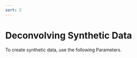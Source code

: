 ```yaml
---
sort: 2
---
```


# Deconvolving Synthetic Data 

To create synthetic data, use the following Parameters.